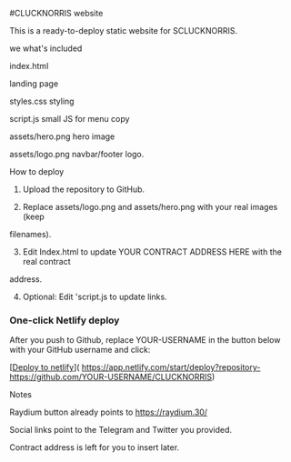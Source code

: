 #CLUCKNORRIS website

This is a ready-to-deploy static website for SCLUCKNORRIS.

we what's included

index.html

landing page

styles.css styling

script.js small JS for menu copy

assets/hero.png hero image

assets/logo.png navbar/footer logo.

How to deploy

1. Upload the repository to GitHub.

2. Replace assets/logo.png and assets/hero.png with your real images (keep

filenames).

3. Edit Index.html to update YOUR CONTRACT ADDRESS HERE with the real contract

address.

4. Optional: Edit 'script.js to update links.

### One-click Netlify deploy

After you push to Github, replace YOUR-USERNAME in the button below with your GitHub username and click:

[[Deploy to netlify](https://www.net.lity.com/ing/deploy/button.svg)]( https://app.netlify.com/start/deploy?repository-https://github.com/YOUR-USERNAME/CLUCKNORRIS)

Notes

Raydium button already points to https://raydium.30/

Social links point to the Telegram and Twitter you provided.

Contract address is left for you to insert later.
